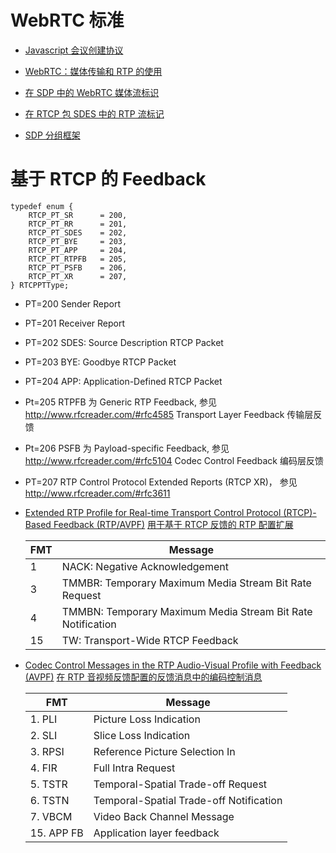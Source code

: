 # WebRTC 标准
* [Javascript 会议创建协议](jsep.md)
* [WebRTC：媒体传输和 RTP 的使用](draft-ietf-rtcweb-rtp-usage-26.md)

* [在 SDP 中的 WebRTC 媒体流标识](draft-ietf-mmusic-msid-05.md)
* [在 RTCP 包 SDES 中的 RTP 流标记](draft-ietf-avtext-rid-09.md)
* [SDP 分组框架](rfc5888.md)


# 基于 RTCP 的 Feedback 

```
typedef enum {
    RTCP_PT_SR      = 200,
    RTCP_PT_RR      = 201,
    RTCP_PT_SDES    = 202,
    RTCP_PT_BYE     = 203,
    RTCP_PT_APP     = 204,
    RTCP_PT_RTPFB   = 205,
    RTCP_PT_PSFB    = 206,
    RTCP_PT_XR      = 207,
} RTCPPTType;

```
* PT=200 Sender Report
* PT=201 Receiver Report
* PT=202 SDES: Source Description RTCP Packet
* PT=203 BYE: Goodbye RTCP Packet
* PT=204 APP: Application-Defined RTCP Packet
* Pt=205 RTPFB 为 Generic RTP Feedback, 参见 http://www.rfcreader.com/#rfc4585 Transport Layer Feedback 传输层反馈
* Pt=206 PSFB  为 Payload-specific Feedback, 参见 http://www.rfcreader.com/#rfc5104 Codec Control Feedback 编码层反馈
* PT=207 RTP Control Protocol Extended Reports (RTCP XR)， 参见 http://www.rfcreader.com/#rfc3611

* [Extended RTP Profile for Real-time Transport Control Protocol (RTCP)-Based Feedback (RTP/AVPF)](https://www.rfcreader.com/#rfc4585)
  [用于基于 RTCP 反馈的 RTP 配置扩展](rfc4585.md)
  
  | FMT | Message |
  |---|---|
  | 1 | NACK: Negative Acknowledgement |
  | 3 | TMMBR: Temporary Maximum Media Stream Bit Rate Request |
  | 4 | TMMBN: Temporary Maximum Media Stream Bit Rate Notification |
  | 15 | TW: Transport-Wide RTCP Feedback |


* [Codec Control Messages in the RTP Audio-Visual Profile with Feedback (AVPF)](https://www.rfcreader.com/#rfc5104)
  [在 RTP 音视频反馈配置的反馈消息中的编码控制消息](rfc5104.md)	
  
  | FMT | Message |
  |---|---|
  | 1. PLI | Picture Loss Indication  |
  | 2. SLI | Slice Loss Indication |
  | 3. RPSI | Reference Picture Selection In |
  | 4. FIR | Full Intra Request |
  | 5. TSTR | Temporal-Spatial Trade-off Request |
  | 6. TSTN | Temporal-Spatial Trade-off Notification |
  | 7. VBCM | Video Back Channel Message |
  | 15. APP FB  | Application layer feedback |
